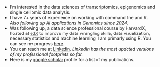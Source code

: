 - I’m interested in the data sciences of transcriptomics, epigenomics and single cell omic data analysis.
- I have 7+ years of experience on working with command line and R. _Also following up AI applications in Genomics since 2024._
- Was following up, a data science professional course by HarvardX, hosted at [edX] to improve my data wrangling skills, data visualization, necessary statistics and machine learning. I am primarly using R. You can see my progress [here].
- You can reach me at [Linkedin]. _LinkedIn has the most updated versions of my professional footprints so far._
- Here is my [google scholar] profile for a list of my publications.

[Linkedin]: https://www.linkedin.com/in/msadman-sakib/
[edX]: https://www.edx.org/professional-certificate/harvardx-data-science
[google scholar]: https://scholar.google.de/citations?user=4Kk9eZkAAAAJ&hl=en&oi=ao
[here]:https://credentials.edx.org/records/programs/shared/2757ed0978fc49379903a0f5611b60e7/.
[visit]:https://github.com/msadman-sakib/aging-mice-snRNAseq 
<!---
msadman-sakib/msadman-sakib is a ✨ special ✨ repository because its `README.md` (this file) appears on your GitHub profile.
You can click the Preview link to take a look at your changes.
--->
